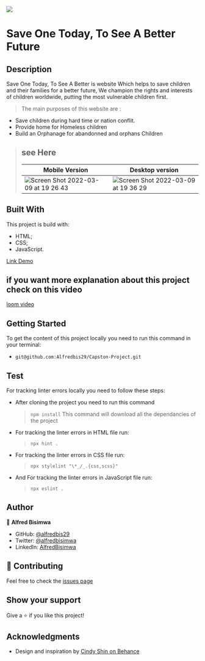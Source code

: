 ![](https://img.shields.io/badge/Microverse-blueviolet)

# Save One Today, To See A Better Future

## Description

Save One Today, To See A Better is website Which helps to save children and their families for a better future, We champion the rights and interests of children worldwide, putting the most vulnerable children first.

> The main purposes of this website are :

- Save children during hard time or nation conflit.
- Provide home for Homeless children
- Build an Orphanage for abandonned and orphans Children

> ## see Here
>
> | Mobile Version                                                                                                                               | Desktop version                                                                                                                              |
> | -------------------------------------------------------------------------------------------------------------------------------------------- | -------------------------------------------------------------------------------------------------------------------------------------------- |
> | ![Screen Shot 2022-03-09 at 19 26 43](https://user-images.githubusercontent.com/88894525/157498230-8e7013d8-bac0-49ba-ad69-1bc59fa85464.png) | ![Screen Shot 2022-03-09 at 19 36 29](https://user-images.githubusercontent.com/88894525/157498669-56db4b96-26f3-4a81-8a60-9c5803d9a4f6.png) |

## Built With

This project is build with:

- HTML;
- CSS;
- JavaScript.

[Link Demo](https://alfredbis29.github.io/Capston-Project/)

## if you want more explanation about this project check on this video

[loom video ](https://www.loom.com/share/4e31b0cf671748c0b50b4fcb44bc91aa)

## Getting Started

To get the content of this project locally you need to run this command in your terminal:

- `git@github.com:Alfredbis29/Capston-Project.git`

## Test

For tracking linter errors locally you need to follow these steps:

- After cloning the project you need to run this command

  > `npm install`
  > This command will download all the dependancies of the project

- For tracking the linter errors in HTML file run:

  > `npx hint .`

- For tracking the linter errors in CSS file run:

  > `npx stylelint "\*_/_.{css,scss}"`

- And For tracking the linter errors in JavaScript file run:

  > `npx eslint .`

## Author

👤 **Alfred Bisimwa**

- GitHub: [@alfredbis29](https://github.com/Alfredbis29)
- Twitter: [@alfredbisimwa](https://twitter.com/AlfredBisimwa1)
- LinkedIn: [AlfredBisimwa](https://www.linkedin.com/in/kalumuna-bisimwa-0501a81a8/)

## :handshake: Contributing

Feel free to check the [issues page](git@github.com:Alfredbis29/Capston-Project.git/issue)

## Show your support

Give a :star: if you like this project!

## Acknowledgments

- Design and inspiration by [Cindy Shin on Behance](https://www.behance.net/gallery/29845175/CC-Global-Summit-2015)
